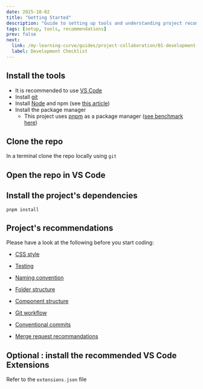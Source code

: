 ```yaml
---
date: 2025-10-02
title: "Getting Started"
description: "Guide to setting up tools and understanding project recommendations."
tags: [setup, tools, recommendations]
prev: false
next:
  link: /my-learning-curve/guides/project-collaboration/01-development-checklist
  label: Development Checklist
---
```


## Install the tools

- It is recommended to use [VS Code](https://code.visualstudio.com/Download)
- Install [git](https://git-scm.com/downloads)
- Install [Node](https://nodejs.org/en/download) and npm (see [this article](https://docs.npmjs.com/downloading-and-installing-node-js-and-npm))
- Install the package manager
  - This project uses [pnpm](https://pnpm.io/installation) as a package manager
    ([see benchmark here](/my-learning-curve/guides/project-collaboration/xx-package-manager-benchmark))

## Clone the repo

In a terminal clone the repo locally using `git`

## Open the repo in VS Code

## Install the project's dependencies

`pnpm install`

## Project's recommendations

Please have a look at the following before you start coding:

- [CSS style](/my-learning-curve/guides/project-collaboration/10-style)
- [Testing](/my-learning-curve/guides/project-collaboration/09-testing)

- [Naming convention](/my-learning-curve/guides/project-collaboration/02-naming-conventions)
- [Folder structure](/my-learning-curve/guides/project-collaboration/03-folder-structure)
- [Component structure](/my-learning-curve/guides/project-collaboration/04-component-structure)

- [Git workflow](/my-learning-curve/guides/project-collaboration/07-git-workflow)
- [Conventional commits](/my-learning-curve/guides/project-collaboration/05-conventional-commits)
- [Merge request recommandations](/my-learning-curve/guides/project-collaboration/06-merge-request-recommandations)

## Optional : install the recommended VS Code Extensions

Refer to the `extensions.json` file
